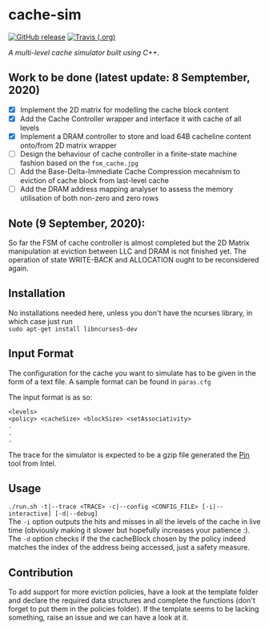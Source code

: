 # cache-sim  

[![GitHub release](https://img.shields.io/github/release/cache-sim/cache-sim.svg?style=for-the-badge)](https://github.com/cache-sim/cache-sim/releases/latest)
[![Travis (.org)](https://img.shields.io/travis/cache-sim/cache-sim.svg?style=for-the-badge)](https://travis-ci.org/cache-sim/cache-sim)

*A multi-level cache simulator built using C++.*  

## Work to be done (latest update: 8 Semptember, 2020)

- [x] Implement the 2D matrix for modelling the cache block content
- [x] Add the Cache Controller wrapper and interface it with cache of all levels 
- [x] Implement a DRAM controller to store and load 64B cacheline content onto/from 2D matrix wrapper
- [ ] Design the behaviour of cache controller in a finite-state machine fashion based on the ```fsm_cache.jpg```
- [ ] Add the Base-Delta-Immediate Cache Compression mecahnism to eviction of cache block from last-level cache
- [ ] Add the DRAM address mapping analyser to assess the memory utilisation of both non-zero and zero rows 

## Note (9 September, 2020):
So far the FSM of cache controller is almost completed but the 2D Matrix manipulation at eviction between LLC and DRAM is not finished yet.
The operation of state WRITE-BACK and ALLOCATION ought to be reconsidered again. 


## Installation  

No installations needed here, unless you don't have the ncurses library, in which case just run  
```sudo apt-get install libncurses5-dev```

## Input Format  

The configuration for the cache you want to simulate has to be given in the form of a text file. A sample format can be found in ```paras.cfg```  

The input format is as so:  
```
<levels>  
<policy> <cacheSize> <blockSize> <setAssociativity>
.  
.  
.  
```  

The trace for the simulator is expected to be a gzip file generated the [Pin](https://software.intel.com/en-us/articles/pin-a-binary-instrumentation-tool-downloads) tool from Intel.  

## Usage  

```./run.sh -t|--trace <TRACE> -c|--config <CONFIG_FILE> [-i|--interactive] [-d|--debug]```  
The ```-i``` option outputs the hits and misses in all the levels of the cache in live time (obviously making it slower but hopefully increases your patience :).  
The ```-d``` option checks if the the cacheBlock chosen by the policy indeed matches the index of the address being accessed, just a safety measure.  

## Contribution  

To add support for more eviction policies, have a look at the template folder and declare the required data structures and complete the functions (don't forget to put them in the policies folder). If the template seems to be lacking something, raise an issue and we can have a look at it.  

